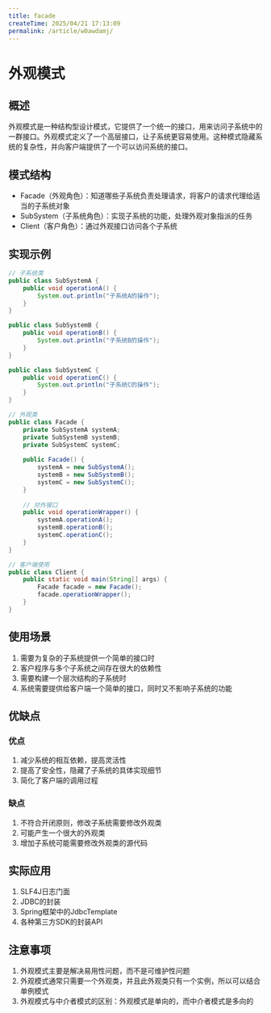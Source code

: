 ```yaml
---
title: facade
createTime: 2025/04/21 17:13:09
permalink: /article/w0awdamj/
---
```

# 外观模式

## 概述

外观模式是一种结构型设计模式，它提供了一个统一的接口，用来访问子系统中的一群接口。外观模式定义了一个高层接口，让子系统更容易使用。这种模式隐藏系统的复杂性，并向客户端提供了一个可以访问系统的接口。

## 模式结构

- Facade（外观角色）：知道哪些子系统负责处理请求，将客户的请求代理给适当的子系统对象
- SubSystem（子系统角色）：实现子系统的功能，处理外观对象指派的任务
- Client（客户角色）：通过外观接口访问各个子系统

## 实现示例

```java
// 子系统类
public class SubSystemA {
    public void operationA() {
        System.out.println("子系统A的操作");
    }
}

public class SubSystemB {
    public void operationB() {
        System.out.println("子系统B的操作");
    }
}

public class SubSystemC {
    public void operationC() {
        System.out.println("子系统C的操作");
    }
}

// 外观类
public class Facade {
    private SubSystemA systemA;
    private SubSystemB systemB;
    private SubSystemC systemC;
    
    public Facade() {
        systemA = new SubSystemA();
        systemB = new SubSystemB();
        systemC = new SubSystemC();
    }
    
    // 对外接口
    public void operationWrapper() {
        systemA.operationA();
        systemB.operationB();
        systemC.operationC();
    }
}

// 客户端使用
public class Client {
    public static void main(String[] args) {
        Facade facade = new Facade();
        facade.operationWrapper();
    }
}
```

## 使用场景

1. 需要为复杂的子系统提供一个简单的接口时
2. 客户程序与多个子系统之间存在很大的依赖性
3. 需要构建一个层次结构的子系统时
4. 系统需要提供给客户端一个简单的接口，同时又不影响子系统的功能

## 优缺点

### 优点

1. 减少系统的相互依赖，提高灵活性
2. 提高了安全性，隐藏了子系统的具体实现细节
3. 简化了客户端的调用过程

### 缺点

1. 不符合开闭原则，修改子系统需要修改外观类
2. 可能产生一个很大的外观类
3. 增加子系统可能需要修改外观类的源代码

## 实际应用

1. SLF4J日志门面
2. JDBC的封装
3. Spring框架中的JdbcTemplate
4. 各种第三方SDK的封装API

## 注意事项

1. 外观模式主要是解决易用性问题，而不是可维护性问题
2. 外观模式通常只需要一个外观类，并且此外观类只有一个实例，所以可以结合单例模式
3. 外观模式与中介者模式的区别：外观模式是单向的，而中介者模式是多向的
